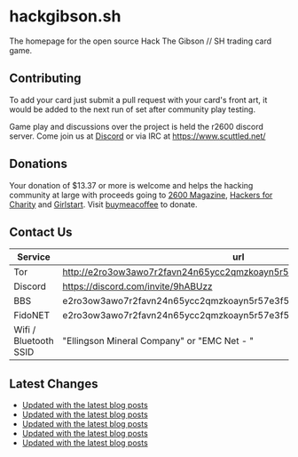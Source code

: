 # hackgibson.sh
The homepage for the open source Hack The Gibson // SH trading card game.


## Contributing

To add your card just submit a pull request with your card's front art, it would be added to the next run of set after community play testing.

Game play and discussions over the project is held the r2600 discord server. Come join us at [Discord](https://discord.com/invite/9hABUzz) or via IRC at https://www.scuttled.net/


## Donations

Your donation of $13.37 or more is welcome and helps the hacking community at large with proceeds going to [2600 Magazine](https://2600.com/), [Hackers for Charity](https://hackersforcharity.org) and [Girlstart](https://girlstart.org).  Visit [buymeacoffee](https://www.buymeacoffee.com/hackgibson.sh) to donate.


## Contact Us

Service | url
-|-
Tor | http://e2ro3ow3awo7r2favn24n65ycc2qmzkoayn5r57e3f56nvjwdcgg32ad.onion
Discord | https://discord.com/invite/9hABUzz
BBS | e2ro3ow3awo7r2favn24n65ycc2qmzkoayn5r57e3f56nvjwdcgg32ad.onion:23
FidoNET | e2ro3ow3awo7r2favn24n65ycc2qmzkoayn5r57e3f56nvjwdcgg32ad.onion:24554
Wifi / Bluetooth SSID | "Ellingson Mineral Company" or "EMC Net - <fidonet address>"

## Latest Changes
<!-- BLOG-POST-LIST:START -->
- [Updated with the latest blog posts](https://github.com/DFW2600/hackgibson.sh/commit/935e2d63e5755e7026acda9a4a9e347c02b15ba7)
- [Updated with the latest blog posts](https://github.com/DFW2600/hackgibson.sh/commit/1da631c29b6e999f502e9f434f5baedd3dcb3198)
- [Updated with the latest blog posts](https://github.com/DFW2600/hackgibson.sh/commit/6b1cb43169124bcac4a791bb0c8c96df3b59446f)
- [Updated with the latest blog posts](https://github.com/DFW2600/hackgibson.sh/commit/2e00c35b55267a670b8b750a6a742165ee19bbaa)
- [Updated with the latest blog posts](https://github.com/DFW2600/hackgibson.sh/commit/1cc1b984fc020a58ba64fa885fd027cbe2d2d033)
<!-- BLOG-POST-LIST:END -->
